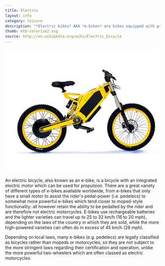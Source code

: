 ```yaml
---
title: Electric
layout: info
category: leisure
description: "*Electric bikes* AKA *e-bikes* are bikes equipped with propulsion assisting electric motors"
thumb: mtb-colorize2.svg
source: http://en.wikipedia.org/wiki/Electric_bicycle
---
```


![Bike photo](img/bikes/electric.jpg)

An electric bicycle, also known as an e-bike, is a bicycle with an integrated electric motor which can be used for propulsion. There are a great variety of different types of e-bikes available worldwide, from e-bikes that only have a small motor to assist the rider's pedal-power (i.e. pedelecs) to somewhat more powerful e-bikes which tend closer to moped-style functionality: all however retain the ability to be pedalled by the rider and are therefore not electric motorcycles. E-bikes use rechargeable batteries and the lighter varieties can travel up to 25 to 32 km/h (16 to 20 mph), depending on the laws of the country in which they are sold, while the more high-powered varieties can often do in excess of 45 km/h (28 mph).

Depending on local laws, many e-bikes (e.g. pedelecs) are legally classified as bicycles rather than mopeds or motorcycles, so they are not subject to the more stringent laws regarding their certification and operation, unlike the more powerful two-wheelers which are often classed as electric motorcycles.